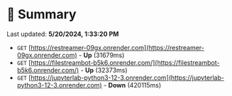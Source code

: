 # 📖 Summary
Last updated: **5/20/2024, 1:33:20 PM**

- `GET` [https://restreamer-09gx.onrender.com](https://restreamer-09gx.onrender.com) - **Up** (31679ms)
- `GET` [https://filestreambot-b5k6.onrender.com/](https://filestreambot-b5k6.onrender.com/) - **Up** (32373ms)
- `GET` [https://jupyterlab-python3-12-3.onrender.com](https://jupyterlab-python3-12-3.onrender.com) - **Down** (420115ms)

